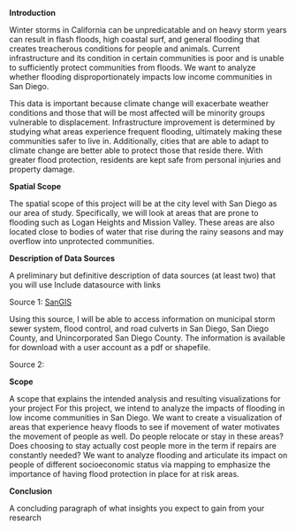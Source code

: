 **Introduction**

Winter storms in California can be unpredicatable and on heavy storm years can result in flash floods, high coastal surf, and general flooding that creates treacherous conditions for people and animals. Current infrastructure and its condition in certain communities is poor and is unable to sufficiently protect communities from floods. We want to analyze whether flooding disproportionately impacts low income communities in San Diego.

This data is important because climate change will exacerbate weather conditions and those that will be most affected will be minority groups vulnerable to displacement. Infrastructure improvement is determined by studying what areas experience frequent flooding, ultimately making these communities safer to live in. Additionally, cities that are able to adapt to climate change are better able to protect those that reside there. With greater flood protection, residents are kept safe from personal injuries and property damage.

**Spatial Scope**

The spatial scope of this project will be at the city level with San Diego as our area of study. Specifically, we will look at areas that are prone to flooding such as Logan Heights and Mission Valley.
These areas are also located close to bodies of water that rise during the rainy seasons and may overflow into unprotected communities.

**Description of Data Sources**

A preliminary but definitive description of data sources (at least two) that you will use
Include datasource with links

Source 1: [SanGIS](https://www.sangis.org/)

Using this source, I will be able to access information on municipal storm sewer system, flood control, and road culverts in San Diego, San Diego County, and Unincorporated San Diego County. The information is available for download with a user account as a pdf or shapefile.

Source 2:[]()

**Scope**

A scope that explains the intended analysis and resulting visualizations for your project
For this project, we intend to analyze the impacts of flooding in low income communities in San Diego. We want to create a visualization of areas that experience heavy floods to see if movement of water motivates the movement of people as well. Do people relocate or stay in these areas? Does choosing to stay actually cost people more in the term if repairs are constantly needed? We want to analyze flooding and articulate its impact on people of different socioeconomic status via mapping to emphasize the importance of having flood protection in place for at risk areas. 

**Conclusion**


A concluding paragraph of what insights you expect to gain from your research

